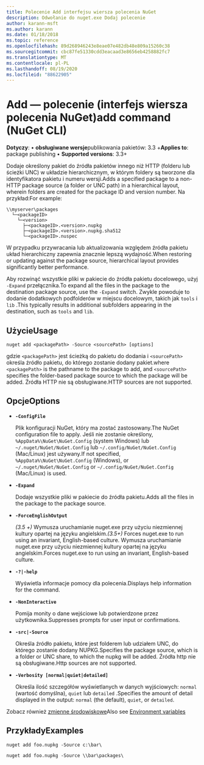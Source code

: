 ```yaml
---
title: Polecenie Add interfejsu wiersza polecenia NuGet
description: Odwołanie do nuget.exe Dodaj polecenie
author: karann-msft
ms.author: karann
ms.date: 01/18/2018
ms.topic: reference
ms.openlocfilehash: 89d268946243e8eae07e482db48e809a15260c38
ms.sourcegitcommit: cbc87fe51330cdd3eacaad3e8656eb4258882fc7
ms.translationtype: MT
ms.contentlocale: pl-PL
ms.lasthandoff: 08/19/2020
ms.locfileid: "88622905"
---
```

# <a name="add-command-nuget-cli"></a><span data-ttu-id="a8845-103">Add — polecenie (interfejs wiersza polecenia NuGet)</span><span class="sxs-lookup"><span data-stu-id="a8845-103">add command (NuGet CLI)</span></span>

<span data-ttu-id="a8845-104">**Dotyczy**: &bullet; **obsługiwane wersje**publikowania pakietów: 3.3 +</span><span class="sxs-lookup"><span data-stu-id="a8845-104">**Applies to**: package publishing &bullet; **Supported versions**: 3.3+</span></span>

<span data-ttu-id="a8845-105">Dodaje określony pakiet do źródła pakietów innego niż HTTP (folderu lub ścieżki UNC) w układzie hierarchicznym, w którym foldery są tworzone dla identyfikatora pakietu i numeru wersji.</span><span class="sxs-lookup"><span data-stu-id="a8845-105">Adds a specified package to a non-HTTP package source (a folder or UNC path) in a hierarchical layout, wherein folders are created for the package ID and version number.</span></span> <span data-ttu-id="a8845-106">Na przykład:</span><span class="sxs-lookup"><span data-stu-id="a8845-106">For example:</span></span>

```
\\myserver\packages
  └─<packageID>
    └─<version>
      ├─<packageID>.<version>.nupkg
      ├─<packageID>.<version>.nupkg.sha512
      └─<packageID>.nuspec
```

<span data-ttu-id="a8845-107">W przypadku przywracania lub aktualizowania względem źródła pakietu układ hierarchiczny zapewnia znacznie lepszą wydajność.</span><span class="sxs-lookup"><span data-stu-id="a8845-107">When restoring or updating against the package source, hierarchical layout provides significantly better performance.</span></span>

<span data-ttu-id="a8845-108">Aby rozwinąć wszystkie pliki w pakiecie do źródła pakietu docelowego, użyj `-Expand` przełącznika.</span><span class="sxs-lookup"><span data-stu-id="a8845-108">To expand all the files in the package to the destination package source, use the `-Expand` switch.</span></span> <span data-ttu-id="a8845-109">Zwykle powoduje to dodanie dodatkowych podfolderów w miejscu docelowym, takich jak `tools` i `lib` .</span><span class="sxs-lookup"><span data-stu-id="a8845-109">This typically results in additional subfolders appearing in the destination, such as `tools` and `lib`.</span></span>

## <a name="usage"></a><span data-ttu-id="a8845-110">Użycie</span><span class="sxs-lookup"><span data-stu-id="a8845-110">Usage</span></span>

```cli
nuget add <packagePath> -Source <sourcePath> [options]
```

<span data-ttu-id="a8845-111">gdzie `<packagePath>` jest ścieżką do pakietu do dodania i `<sourcePath>` określa źródło pakietu, do którego zostanie dodany pakiet.</span><span class="sxs-lookup"><span data-stu-id="a8845-111">where `<packagePath>` is the pathname to the package to add, and `<sourcePath>` specifies the folder-based package source to which the package will be added.</span></span> <span data-ttu-id="a8845-112">Źródła HTTP nie są obsługiwane.</span><span class="sxs-lookup"><span data-stu-id="a8845-112">HTTP sources are not supported.</span></span>

## <a name="options"></a><span data-ttu-id="a8845-113">Opcje</span><span class="sxs-lookup"><span data-stu-id="a8845-113">Options</span></span>

- **`-ConfigFile`**

  <span data-ttu-id="a8845-114">Plik konfiguracji NuGet, który ma zostać zastosowany.</span><span class="sxs-lookup"><span data-stu-id="a8845-114">The NuGet configuration file to apply.</span></span> <span data-ttu-id="a8845-115">Jeśli nie zostanie określony, `%AppData%\NuGet\NuGet.Config` (system Windows) lub `~/.nuget/NuGet/NuGet.Config` lub `~/.config/NuGet/NuGet.Config` (Mac/Linux) jest używany.</span><span class="sxs-lookup"><span data-stu-id="a8845-115">If not specified, `%AppData%\NuGet\NuGet.Config` (Windows), or `~/.nuget/NuGet/NuGet.Config` or `~/.config/NuGet/NuGet.Config` (Mac/Linux) is used.</span></span>

- **`-Expand`**

  <span data-ttu-id="a8845-116">Dodaje wszystkie pliki w pakiecie do źródła pakietu.</span><span class="sxs-lookup"><span data-stu-id="a8845-116">Adds all the files in the package to the package source.</span></span>

- **`-ForceEnglishOutput`**

  <span data-ttu-id="a8845-117">*(3.5 +)* Wymusza uruchamianie nuget.exe przy użyciu niezmiennej kultury opartej na języku angielskim.</span><span class="sxs-lookup"><span data-stu-id="a8845-117">*(3.5+)* Forces nuget.exe to run using an invariant, English-based culture.</span></span>
<span data-ttu-id="a8845-118">Wymusza uruchamianie nuget.exe przy użyciu niezmiennej kultury opartej na języku angielskim.</span><span class="sxs-lookup"><span data-stu-id="a8845-118">Forces nuget.exe to run using an invariant, English-based culture.</span></span>

- **`-?|-help`**

  <span data-ttu-id="a8845-119">Wyświetla informacje pomocy dla polecenia.</span><span class="sxs-lookup"><span data-stu-id="a8845-119">Displays help information for the command.</span></span>

- **`-NonInteractive`**

  <span data-ttu-id="a8845-120">Pomija monity o dane wejściowe lub potwierdzone przez użytkownika.</span><span class="sxs-lookup"><span data-stu-id="a8845-120">Suppresses prompts for user input or confirmations.</span></span>

- **`-src|-Source`**

   <span data-ttu-id="a8845-121">Określa źródło pakietu, które jest folderem lub udziałem UNC, do którego zostanie dodany NUPKG.</span><span class="sxs-lookup"><span data-stu-id="a8845-121">Specifies the package source, which is a folder or UNC share, to which the nupkg will be added.</span></span> <span data-ttu-id="a8845-122">Źródła http nie są obsługiwane.</span><span class="sxs-lookup"><span data-stu-id="a8845-122">Http sources are not supported.</span></span>

- **`-Verbosity [normal|quiet|detailed]`**

  <span data-ttu-id="a8845-123">Określa ilość szczegółów wyświetlanych w danych wyjściowych: `normal` (wartość domyślna), `quiet` lub `detailed` .</span><span class="sxs-lookup"><span data-stu-id="a8845-123">Specifies the amount of detail displayed in the output: `normal` (the default), `quiet`, or `detailed`.</span></span>

<span data-ttu-id="a8845-124">Zobacz również [zmienne środowiskowe](cli-ref-environment-variables.md)</span><span class="sxs-lookup"><span data-stu-id="a8845-124">Also see [Environment variables](cli-ref-environment-variables.md)</span></span>

## <a name="examples"></a><span data-ttu-id="a8845-125">Przykłady</span><span class="sxs-lookup"><span data-stu-id="a8845-125">Examples</span></span>

```cli
nuget add foo.nupkg -Source c:\bar\

nuget add foo.nupkg -Source \\bar\packages\
```
